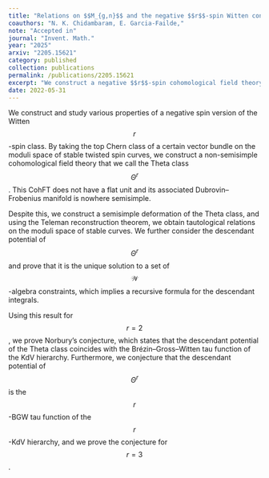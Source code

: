 ```yaml
---
title: "Relations on $$M_{g,n}$$ and the negative $$r$$-spin Witten conjecture"
coauthors: "N. K. Chidambaram, E. Garcia-Failde,"
note: "Accepted in"
journal: "Invent. Math."
year: "2025"
arxiv: "2205.15621"
category: published
collection: publications
permalink: /publications/2205.15621
excerpt: "We construct a negative $$r$$-spin cohomological field theory, the $$\Theta^r$$-class, prove topological recursion and $$W$$-constraints, and derive tautological relations via Teleman's classification."
date: 2022-05-31
---
```


We construct and study various properties of a negative spin version of the Witten $$r$$-spin class. By taking the top Chern class of a certain vector bundle on the moduli space of stable twisted spin curves, we construct a non-semisimple cohomological field theory that we call the Theta class $$\Theta^r$$. This CohFT does not have a flat unit and its associated Dubrovin–Frobenius manifold is nowhere semisimple.

Despite this, we construct a semisimple deformation of the Theta class, and using the Teleman reconstruction theorem, we obtain tautological relations on the moduli space of stable curves. We further consider the descendant potential of $$\Theta^r$$ and prove that it is the unique solution to a set of $$\mathcal{W}$$-algebra constraints, which implies a recursive formula for the descendant integrals.

Using this result for $$r = 2$$, we prove Norbury’s conjecture, which states that the descendant potential of the Theta class coincides with the Brézin–Gross–Witten tau function of the KdV hierarchy. Furthermore, we conjecture that the descendant potential of $$\Theta^r$$ is the $$r$$-BGW tau function of the $$r$$-KdV hierarchy, and we prove the conjecture for $$r = 3$$.